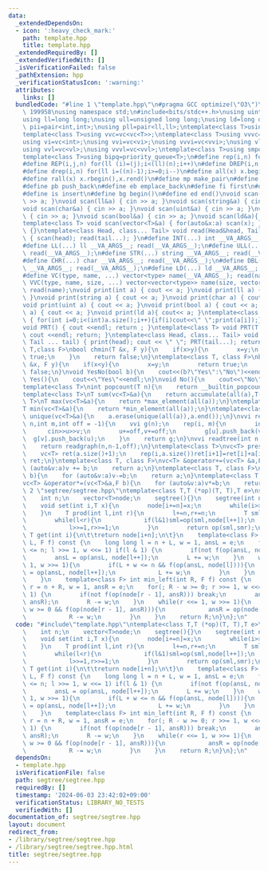 ```yaml
---
data:
  _extendedDependsOn:
  - icon: ':heavy_check_mark:'
    path: template.hpp
    title: template.hpp
  _extendedRequiredBy: []
  _extendedVerifiedWith: []
  _isVerificationFailed: false
  _pathExtension: hpp
  _verificationStatusIcon: ':warning:'
  attributes:
    links: []
  bundledCode: "#line 1 \"template.hpp\"\n#pragma GCC optimize(\"O3\")\n#define dbg(...)\
    \ 199958\nusing namespace std;\n#include<bits/stdc++.h>\nusing uint=unsigned;\n\
    using ll=long long;\nusing ull=unsigned long long;\nusing ld=long double;\nusing\
    \ pii=pair<int,int>;\nusing pll=pair<ll,ll>;\ntemplate<class T>using vc=vector<T>;\n\
    template<class T>using vvc=vc<vc<T>>;\ntemplate<class T>using vvvc=vvc<vc<T>>;\n\
    using vi=vc<int>;\nusing vvi=vc<vi>;\nusing vvvi=vc<vvi>;\nusing vl=vc<ll>;\n\
    using vvl=vc<vl>;\nusing vvvl=vc<vvl>;\ntemplate<class T>using smpq=priority_queue<T,vector<T>,greater<T>>;\n\
    template<class T>using bipq=priority_queue<T>;\n#define rep(i,n) for(ll (i)=0;i<(ll)(n);i++)\n\
    #define REP(i,j,n) for(ll (i)=(j);i<(ll)(n);i++)\n#define DREP(i,n,m) for(ll (i)=(n);i>=(m);i--)\n\
    #define drep(i,n) for(ll i=((n)-1);i>=0;i--)\n#define all(x) x.begin(),x.end()\n\
    #define rall(x) x.rbegin(),x.rend()\n#define mp make_pair\n#define mt make_tuple\n\
    #define pb push_back\n#define eb emplace_back\n#define fi first\n#define se second\n\
    #define is insert\n#define bg begin()\n#define ed end()\nvoid scan(int&a) { cin\
    \ >> a; }\nvoid scan(ll&a) { cin >> a; }\nvoid scan(string&a) { cin >> a; }\n\
    void scan(char&a) { cin >> a; }\nvoid scan(uint&a) { cin >> a; }\nvoid scan(ull&a)\
    \ { cin >> a; }\nvoid scan(bool&a) { cin >> a; }\nvoid scan(ld&a){ cin>> a;}\n\
    template<class T> void scan(vector<T>&a) { for(auto&x:a) scan(x); }\nvoid read()\
    \ {}\ntemplate<class Head, class... Tail> void read(Head&head, Tail&... tail)\
    \ { scan(head); read(tail...); }\n#define INT(...) int __VA_ARGS__; read(__VA_ARGS__);\n\
    #define LL(...) ll __VA_ARGS__; read(__VA_ARGS__);\n#define ULL(...) ull __VA_ARGS__;\
    \ read(__VA_ARGS__);\n#define STR(...) string __VA_ARGS__; read(__VA_ARGS__);\n\
    #define CHR(...) char __VA_ARGS__; read(__VA_ARGS__);\n#define DBL(...) double\
    \ __VA_ARGS__; read(__VA_ARGS__);\n#define LD(...) ld __VA_ARGS__; read(__VA_ARGS__);\n\
    #define VC(type, name, ...) vector<type> name(__VA_ARGS__); read(name);\n#define\
    \ VVC(type, name, size, ...) vector<vector<type>> name(size, vector<type>(__VA_ARGS__));\
    \ read(name);\nvoid print(int a) { cout << a; }\nvoid print(ll a) { cout << a;\
    \ }\nvoid print(string a) { cout << a; }\nvoid print(char a) { cout << a; }\n\
    void print(uint a) { cout << a; }\nvoid print(bool a) { cout << a; }\nvoid print(ull\
    \ a) { cout << a; }\nvoid print(ld a){ cout<< a; }\ntemplate<class T> void print(vector<T>a)\
    \ { for(int i=0;i<(int)a.size();i++){if(i)cout<<\" \";print(a[i]);}cout<<endl;}\n\
    void PRT() { cout <<endl; return ; }\ntemplate<class T> void PRT(T a) { print(a);\
    \ cout <<endl; return; }\ntemplate<class Head, class... Tail> void PRT(Head head,\
    \ Tail ... tail) { print(head); cout << \" \"; PRT(tail...); return; }\ntemplate<class\
    \ T,class F>\nbool chmin(T &x, F y){\n    if(x>y){\n        x=y;\n        return\
    \ true;\n    }\n    return false;\n}\ntemplate<class T, class F>\nbool chmax(T\
    \ &x, F y){\n    if(x<y){\n        x=y;\n        return true;\n    }\n    return\
    \ false;\n}\nvoid YesNo(bool b){\n    cout<<(b?\"Yes\":\"No\")<<endl;\n}\nvoid\
    \ Yes(){\n    cout<<\"Yes\"<<endl;\n}\nvoid No(){\n    cout<<\"No\"<<endl;\n}\n\
    template<class T>\nint popcount(T n){\n    return __builtin_popcount(n);\n}\n\
    template<class T>\nT sum(vc<T>&a){\n    return accumulate(all(a),T(0));\n}\ntemplate<class\
    \ T>\nT max(vc<T>&a){\n    return *max_element(all(a));\n}\ntemplate<class T>\n\
    T min(vc<T>&a){\n    return *min_element(all(a));\n}\ntemplate<class T>\nvoid\
    \ unique(vc<T>&a){\n    a.erase(unique(all(a)),a.end());\n}\nvvi readgraph(int\
    \ n,int m,int off = -1){\n    vvi g(n);\n    rep(i, m){\n        int u,v;\n  \
    \      cin>>u>>v;\n        u+=off,v+=off;\n        g[u].push_back(v);\n      \
    \  g[v].push_back(u);\n    }\n    return g;\n}\nvvi readtree(int n,int off=-1){\n\
    \    return readgraph(n,n-1,off);\n}\ntemplate<class T>\nvc<T> presum(vc<T> &a){\n\
    \    vc<T> ret(a.size()+1);\n    rep(i,a.size())ret[i+1]=ret[i]+a[i];\n    return\
    \ ret;\n}\ntemplate<class T, class F>\nvc<T> &operator+=(vc<T> &a,F b){\n    for\
    \ (auto&v:a)v += b;\n    return a;\n}\ntemplate<class T, class F>\nvc<T> &operator-=(vc<T>&a,F\
    \ b){\n    for (auto&v:a)v-=b;\n    return a;\n}\ntemplate<class T, class F>\n\
    vc<T> &operator*=(vc<T>&a,F b){\n    for (auto&v:a)v*=b;\n    return a;\n}\n#line\
    \ 2 \"segtree/segtree.hpp\"\ntemplate<class T,T (*op)(T, T),T e>\nstruct segtree{\n\
    \    int n;\n    vector<T>node;\n    segtree(){}\n    segtree(int n):n(n)node(n*2,e){}\n\
    \    void set(int i,T x){\n        node[i+=n]=x;\n        while(i>>=1)node[i]=op(node[i<<1],node[i<<1|1]);\n\
    \    }\n    T prod(int l,int r){\n        l+=n,r+=n;\n        T sml=e,smr=e;\n\
    \        while(l<r){\n            if(l&1)sml=op(sml,node[l++]);\n            if(r&1)smr=op(node[--r],smr);\n\
    \            l>>=1,r>>=1;\n        }\n        return op(sml,smr);\n    }\n   \
    \ T get(int i){\n\t\treturn node[i+n];\n\t}\n    template<class F> int max_right(int\
    \ L, F f) const {\n    long long l = n + L, w = 1, ansL = e;\n    for(; L + w\
    \ <= n; l >>= 1, w <<= 1) if(l & 1) {\n        if(not f(op(ansL, node[l]))) break;\n\
    \        ansL = op(ansL, node[l++]);\n        L += w;\n    }\n    while(l <<=\
    \ 1, w >>= 1){\n        if(L + w <= n && f(op(ansL, node[l]))){\n            ansL\
    \ = op(ansL, node[l++]);\n            L += w;\n        }\n    }\n    return L;\n\
    \    }\n    template<class F> int min_left(int R, F f) const {\n    long long\
    \ r = n + R, w = 1, ansR = e;\n    for(; R - w >= 0; r >>= 1, w <<= 1) if(r &\
    \ 1) {\n        if(not f(op(node[r - 1], ansR))) break;\n        ansR = op(node[--r],\
    \ ansR);\n        R -= w;\n    }\n    while(r <<= 1, w >>= 1){\n        if(R -\
    \ w >= 0 && f(op(node[r - 1], ansR))){\n            ansR = op(node[--r], ansR);\n\
    \            R -= w;\n        }\n    }\n    return R;\n}\n};\n"
  code: "#include\"template.hpp\"\ntemplate<class T,T (*op)(T, T),T e>\nstruct segtree{\n\
    \    int n;\n    vector<T>node;\n    segtree(){}\n    segtree(int n):n(n)node(n*2,e){}\n\
    \    void set(int i,T x){\n        node[i+=n]=x;\n        while(i>>=1)node[i]=op(node[i<<1],node[i<<1|1]);\n\
    \    }\n    T prod(int l,int r){\n        l+=n,r+=n;\n        T sml=e,smr=e;\n\
    \        while(l<r){\n            if(l&1)sml=op(sml,node[l++]);\n            if(r&1)smr=op(node[--r],smr);\n\
    \            l>>=1,r>>=1;\n        }\n        return op(sml,smr);\n    }\n   \
    \ T get(int i){\n\t\treturn node[i+n];\n\t}\n    template<class F> int max_right(int\
    \ L, F f) const {\n    long long l = n + L, w = 1, ansL = e;\n    for(; L + w\
    \ <= n; l >>= 1, w <<= 1) if(l & 1) {\n        if(not f(op(ansL, node[l]))) break;\n\
    \        ansL = op(ansL, node[l++]);\n        L += w;\n    }\n    while(l <<=\
    \ 1, w >>= 1){\n        if(L + w <= n && f(op(ansL, node[l]))){\n            ansL\
    \ = op(ansL, node[l++]);\n            L += w;\n        }\n    }\n    return L;\n\
    \    }\n    template<class F> int min_left(int R, F f) const {\n    long long\
    \ r = n + R, w = 1, ansR = e;\n    for(; R - w >= 0; r >>= 1, w <<= 1) if(r &\
    \ 1) {\n        if(not f(op(node[r - 1], ansR))) break;\n        ansR = op(node[--r],\
    \ ansR);\n        R -= w;\n    }\n    while(r <<= 1, w >>= 1){\n        if(R -\
    \ w >= 0 && f(op(node[r - 1], ansR))){\n            ansR = op(node[--r], ansR);\n\
    \            R -= w;\n        }\n    }\n    return R;\n}\n};\n"
  dependsOn:
  - template.hpp
  isVerificationFile: false
  path: segtree/segtree.hpp
  requiredBy: []
  timestamp: '2024-06-03 23:42:02+09:00'
  verificationStatus: LIBRARY_NO_TESTS
  verifiedWith: []
documentation_of: segtree/segtree.hpp
layout: document
redirect_from:
- /library/segtree/segtree.hpp
- /library/segtree/segtree.hpp.html
title: segtree/segtree.hpp
---
```

